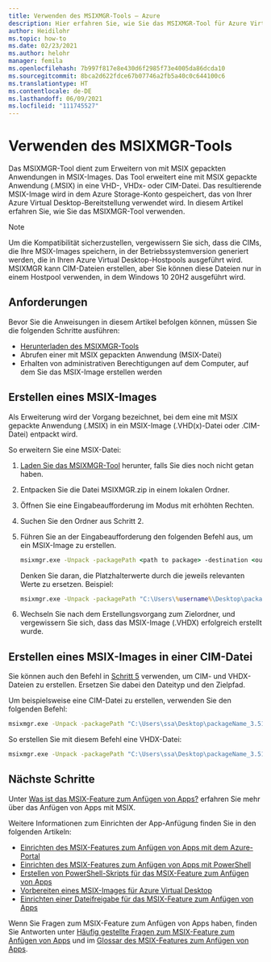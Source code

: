 ```yaml
---
title: Verwenden des MSIXMGR-Tools – Azure
description: Hier erfahren Sie, wie Sie das MSIXMGR-Tool für Azure Virtual Desktop verwenden.
author: Heidilohr
ms.topic: how-to
ms.date: 02/23/2021
ms.author: helohr
manager: femila
ms.openlocfilehash: 7b997f817e8e430d6f2985f73e4005da86dcda10
ms.sourcegitcommit: 8bca2d622fdce67b07746a2fb5a40c0c644100c6
ms.translationtype: HT
ms.contentlocale: de-DE
ms.lasthandoff: 06/09/2021
ms.locfileid: "111745527"
---
```

# <a name="using-the-msixmgr-tool"></a>Verwenden des MSIXMGR-Tools

Das MSIXMGR-Tool dient zum Erweitern von mit MSIX gepackten Anwendungen in MSIX-Images. Das Tool erweitert eine mit MSIX gepackte Anwendung (.MSIX) in eine VHD-, VHDx- oder CIM-Datei. Das resultierende MSIX-Image wird in dem Azure Storage-Konto gespeichert, das von Ihrer Azure Virtual Desktop-Bereitstellung verwendet wird. In diesem Artikel erfahren Sie, wie Sie das MSIXMGR-Tool verwenden.

>[!NOTE]
>Um die Kompatibilität sicherzustellen, vergewissern Sie sich, dass die CIMs, die Ihre MSIX-Images speichern, in der Betriebssystemversion generiert werden, die in Ihren Azure Virtual Desktop-Hostpools ausgeführt wird. MSIXMGR kann CIM-Dateien erstellen, aber Sie können diese Dateien nur in einem Hostpool verwenden, in dem Windows 10 20H2 ausgeführt wird.

## <a name="requirements"></a>Anforderungen

Bevor Sie die Anweisungen in diesem Artikel befolgen können, müssen Sie die folgenden Schritte ausführen:

- [Herunterladen des MSIXMGR-Tools](https://aka.ms/msixmgr)
- Abrufen einer mit MSIX gepackten Anwendung (MSIX-Datei)
- Erhalten von administrativen Berechtigungen auf dem Computer, auf dem Sie das MSIX-Image erstellen werden

## <a name="create-an-msix-image"></a>Erstellen eines MSIX-Images

Als Erweiterung wird der Vorgang bezeichnet, bei dem eine mit MSIX gepackte Anwendung (.MSIX) in ein MSIX-Image (.VHD(x)-Datei oder .CIM-Datei) entpackt wird.

So erweitern Sie eine MSIX-Datei:

1. [Laden Sie das MSIXMGR-Tool](https://aka.ms/msixmgr) herunter, falls Sie dies noch nicht getan haben.

2. Entpacken Sie die Datei MSIXMGR.zip in einem lokalen Ordner.

3. Öffnen Sie eine Eingabeaufforderung im Modus mit erhöhten Rechten.

4. Suchen Sie den Ordner aus Schritt 2.

5. Führen Sie an der Eingabeaufforderung den folgenden Befehl aus, um ein MSIX-Image zu erstellen.

    ```cmd
    msixmgr.exe -Unpack -packagePath <path to package> -destination <output folder> [-applyacls] [-create] [-vhdSize <size in MB>] [-filetype <CIM | VHD | VHDX>] [-rootDirectory <rootDirectory>]
    ```

    Denken Sie daran, die Platzhalterwerte durch die jeweils relevanten Werte zu ersetzen. Beispiel:

    ```cmd
    msixmgr.exe -Unpack -packagePath "C:\Users\%username%\Desktop\packageName_3.51.1.0_x64__81q6ced8g4aa0.msix" -destination "c:\temp\packageName.vhdx" -applyacls -create -vhdSize 200 -filetype "vhdx" -rootDirectory apps
    ```

6. Wechseln Sie nach dem Erstellungsvorgang zum Zielordner, und vergewissern Sie sich, dass das MSIX-Image (.VHDX) erfolgreich erstellt wurde.

## <a name="create-an-msix-image-in-a-cim-file"></a>Erstellen eines MSIX-Images in einer CIM-Datei

Sie können auch den Befehl in [Schritt 5](#create-an-msix-image) verwenden, um CIM- und VHDX-Dateien zu erstellen. Ersetzen Sie dabei den Dateityp und den Zielpfad.

Um beispielsweise eine CIM-Datei zu erstellen, verwenden Sie den folgenden Befehl:

```cmd
msixmgr.exe -Unpack -packagePath "C:\Users\ssa\Desktop\packageName_3.51.1.0_x64__81q6ced8g4aa0.msix" -destination "c:\temp\packageName.cim" -applyacls -create -vhdSize 200 -filetype "cim" -rootDirectory apps
```

So erstellen Sie mit diesem Befehl eine VHDX-Datei:

```cmd
msixmgr.exe -Unpack -packagePath "C:\Users\ssa\Desktop\packageName_3.51.1.0_x64__81q6ced8g4aa0.msix" -destination "c:\temp\packageName.vhdx" -applyacls -create -vhdSize 200 -filetype "vhdx" -rootDirectory apps
```

## <a name="next-steps"></a>Nächste Schritte

Unter [Was ist das MSIX-Feature zum Anfügen von Apps?](what-is-app-attach.md) erfahren Sie mehr über das Anfügen von Apps mit MSIX.

Weitere Informationen zum Einrichten der App-Anfügung finden Sie in den folgenden Artikeln:

- [Einrichten des MSIX-Features zum Anfügen von Apps mit dem Azure-Portal](app-attach-azure-portal.md)
- [Einrichten des MSIX-Features zum Anfügen von Apps mit PowerShell](app-attach-powershell.md)
- [Erstellen von PowerShell-Skripts für das MSIX-Feature zum Anfügen von Apps](app-attach.md)
- [Vorbereiten eines MSIX-Images für Azure Virtual Desktop](app-attach-image-prep.md)
- [Einrichten einer Dateifreigabe für das MSIX-Feature zum Anfügen von Apps](app-attach-file-share.md)

Wenn Sie Fragen zum MSIX-Feature zum Anfügen von Apps haben, finden Sie Antworten unter [Häufig gestellte Fragen zum MSIX-Feature zum Anfügen von Apps](app-attach-faq.md) und im [Glossar des MSIX-Features zum Anfügen von Apps](app-attach-glossary.md).
